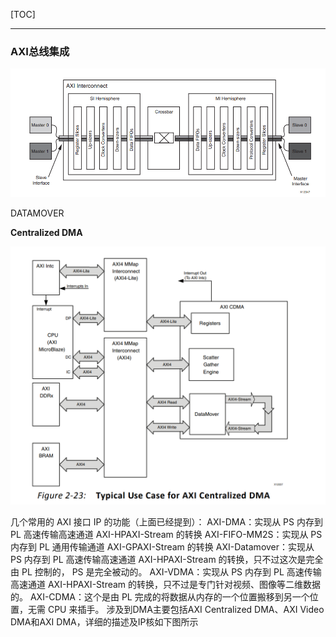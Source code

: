 [TOC]



------

### AXI总线集成

![image-20210702162027801](AXI总线集成.assets/image-20210702162027801.png)



DATAMOVER



**Centralized DMA**

![image-20210703225415898](AXI总线集成.assets/image-20210703225415898.png)



几个常用的 AXI 接口 IP 的功能（上面已经提到）：
AXI-DMA：实现从 PS 内存到 PL 高速传输高速通道 AXI-HPAXI-Stream 的转换
AXI-FIFO-MM2S：实现从 PS 内存到 PL 通用传输通道 AXI-GPAXI-Stream 的转换
AXI-Datamover：实现从 PS 内存到 PL 高速传输高速通道 AXI-HPAXI-Stream 的转换，只不过这次是完全由 PL 控制的， PS 是完全被动的。
AXI-VDMA：实现从 PS 内存到 PL 高速传输高速通道 AXI-HPAXI-Stream 的转换，只不过是专门针对视频、图像等二维数据的。
AXI-CDMA：这个是由 PL 完成的将数据从内存的一个位置搬移到另一个位置，无需 CPU 来插手。
涉及到DMA主要包括AXI Centralized DMA、AXI Video DMA和AXI DMA，详细的描述及IP核如下图所示